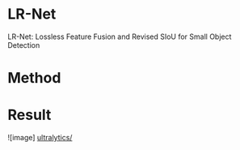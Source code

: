 # LR-Net
LR-Net: Lossless Feature Fusion and Revised SIoU for Small Object Detection

# Method

# Result
![image] [ultralytics/](https://github.com/winterscoming/LR-Net/blob/main/ultralytics/assets/bus.jpg)
